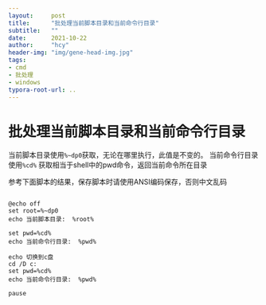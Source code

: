 ```yaml
---
layout:     post
title:      "批处理当前脚本目录和当前命令行目录"
subtitle:   ""
date:       2021-10-22
author:     "hcy"
header-img: "img/gene-head-img.jpg"
tags:
- cmd
- 批处理
- windows
typora-root-url: ..
---
```



# 批处理当前脚本目录和当前命令行目录



当前脚本目录使用`%~dp0`获取，无论在哪里执行，此值是不变的。
当前命令行目录使用`%cd%` 获取相当于shell中的pwd命令，返回当前命令所在目录

参考下面脚本的结果，保存脚本时请使用ANSI编码保存，否则中文乱码

```

@echo off 
set root=%~dp0
echo 当前脚本目录:  %root%

set pwd=%cd%
echo 当前命令行目录:  %pwd%

echo 切换到c盘
cd /D c:
set pwd=%cd%
echo 当前命令行目录:  %pwd%

pause

```